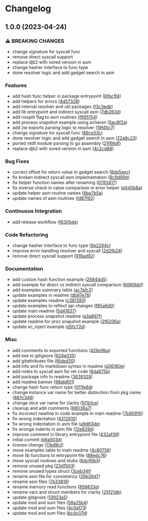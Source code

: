 # Changelog

## 1.0.0 (2023-04-24)


### ⚠ BREAKING CHANGES

* change signature for syscall func
* remove direct syscall support
* replace djb2 with xored version in asm
* change hasher interface to func type
* done resolver logic and add gadget search in asm

### Features

* add hash func helper in package entrypoint ([81bc1f4](https://github.com/f1zm0/acheron/commit/81bc1f4698329e62822a5bc0d539aeb119979fc2))
* add helpers for errors ([4d57328](https://github.com/f1zm0/acheron/commit/4d573287d18a9be0a41d3f917df06be659783931))
* add internal resolver and util packages ([f3c3edb](https://github.com/f1zm0/acheron/commit/f3c3edb5fb6b07710d0c416197fcaad623033b1a))
* add lib entrypoint and indirect syscall asm ([7db263d](https://github.com/f1zm0/acheron/commit/7db263dd8e84094c37317457bf5e66fce179c551))
* add nosplit flag to asm routines ([f995154](https://github.com/f1zm0/acheron/commit/f995154072f775089d4583ddd9e8608299d18e1f))
* add process snapshot example using acheron ([5ac8f2a](https://github.com/f1zm0/acheron/commit/5ac8f2a4fc0d68d7fc247bcf0c160b4e80059829))
* add zw exports parsing logic to resolver ([19f45c7](https://github.com/f1zm0/acheron/commit/19f45c70eb4eb23c5a0bcba96f2e53e12190bae3))
* change signature for syscall func ([89ce53c](https://github.com/f1zm0/acheron/commit/89ce53cead6765a1cbfa2fc9d746388736cdb550))
* done resolver logic and add gadget search in asm ([22a9c23](https://github.com/f1zm0/acheron/commit/22a9c23039bc727a8356e77bef38333335d15ef5))
* ported ntdll module parsing to go assembly ([21f66df](https://github.com/f1zm0/acheron/commit/21f66dfe52de024600c61d7b9340cc9a69f2d0be))
* replace djb2 with xored version in asm ([4c2cd88](https://github.com/f1zm0/acheron/commit/4c2cd8888575f367354ea5d8748958fb8d0cc5a3))


### Bug Fixes

* correct offset for return value in gadget search ([8de5eec](https://github.com/f1zm0/acheron/commit/8de5eecf01c5c1448ca2e84293179efc43b3915a))
* fix broken indirect syscall asm implementation ([8c9d99d](https://github.com/f1zm0/acheron/commit/8c9d99df0720e238c767178bcae95d351728b765))
* fix helper function names after renaming ([0783417](https://github.com/f1zm0/acheron/commit/0783417cb38b5998da028f8160a580b76c1d6621))
* fix inverse check in value comparison in error helper ([e040b8a](https://github.com/f1zm0/acheron/commit/e040b8aadf42e891dbaa478340d7458e010c4c35))
* update helper asm routine names ([6be7b5a](https://github.com/f1zm0/acheron/commit/6be7b5a8e7b8efb2283be5862e7a10ff013089a2))
* update names of asm routines ([fd67f62](https://github.com/f1zm0/acheron/commit/fd67f62086abbce8c992dbc6c483151c9fa82a22))


### Continuous Integration

* add release workflow ([f6305de](https://github.com/f1zm0/acheron/commit/f6305deb8247a842d35e81d31782765d74dfff84))


### Code Refactoring

* change hasher interface to func type ([9e2294c](https://github.com/f1zm0/acheron/commit/9e2294ca16715f432b7522f7ae6f5e5b8bbcd017))
* improve error handling resolver and syscall ([2d2fb24](https://github.com/f1zm0/acheron/commit/2d2fb24611811c355421335cf70baa212e44249d))
* remove direct syscall support ([919ad92](https://github.com/f1zm0/acheron/commit/919ad920eefb706fc33c650e7c24b1d735d7917f))


### Documentation

* add custom hash function example ([26844d5](https://github.com/f1zm0/acheron/commit/26844d5e49a47189c66eaae7dfb983b1b16ddcc0))
* add example for direct vs indirect syscall comparison ([8060bbf](https://github.com/f1zm0/acheron/commit/8060bbf9299e358741ce7fc0baf5872b39fd4b78))
* add examples summary table ([ac7afc2](https://github.com/f1zm0/acheron/commit/ac7afc2e8d35db4686b75ab7d883170a986e32fa))
* update examples in readme ([db97e78](https://github.com/f1zm0/acheron/commit/db97e78a085660e09eb022395a69b2840eceadd6))
* update examples readme ([c381280](https://github.com/f1zm0/acheron/commit/c38128028cbbbbae6317cb28b7342dedd09c0940))
* update examples to reflect api changes ([f85a9d0](https://github.com/f1zm0/acheron/commit/f85a9d06873219a3b96e3fab442219ef7335ea63))
* update main readme ([5d41837](https://github.com/f1zm0/acheron/commit/5d418371e4be7796c7aad3999b0f61d389627d3c))
* update process snapshot readme ([a3a897f](https://github.com/f1zm0/acheron/commit/a3a897f2faff224ba41b9a0dae3096e37205dc9b))
* update readme for proc snapshot example ([2f6206a](https://github.com/f1zm0/acheron/commit/2f6206a33d25fbef52bdc3914397e185b514ff89))
* update sc_inject example ([d5fc72d](https://github.com/f1zm0/acheron/commit/d5fc72d3e763b811561bec30691d4048119eca83))


### Misc

* add comments to exported functions ([428e9ba](https://github.com/f1zm0/acheron/commit/428e9ba6a5ea0273babff63c2a7c3e9340ae5c4c))
* add exe to gitignore ([624e035](https://github.com/f1zm0/acheron/commit/624e0359d207dc9f9bf7e318b64486a8b33ec9a1))
* add gitattributes file ([f6ded30](https://github.com/f1zm0/acheron/commit/f6ded30da3228604652885a5f8ac5797c666fac2))
* add info and fix markdown syntax in readme ([d36180e](https://github.com/f1zm0/acheron/commit/d36180efc1bdc955711e25d72f217ae3d88bd900))
* add notes to syscall asm for ret code ([6da875b](https://github.com/f1zm0/acheron/commit/6da875ba8d0398ebea26adcaab56724cdb96e5a1))
* add package info to readme ([3839328](https://github.com/f1zm0/acheron/commit/3839328922aacca82bd12f21a535eaa0b6d40f7d))
* add readme banner ([98ab801](https://github.com/f1zm0/acheron/commit/98ab8018f73974c71f77d897efc0480eabf0c566))
* change hash func return type ([011fe8d](https://github.com/f1zm0/acheron/commit/011fe8d32528845a91414020c8b5e6c10d27895d))
* change instance var name for better distinction from pkg name ([887c346](https://github.com/f1zm0/acheron/commit/887c346afd50428f61879390c20937e6a4c8fefd))
* change slice var name for clarity ([5f1b1ce](https://github.com/f1zm0/acheron/commit/5f1b1cec3a837915dbdc8de45a4894300a8e8f44))
* cleanup and add comments ([68036a7](https://github.com/f1zm0/acheron/commit/68036a7c3197810b002d5f0a0bae83940643681e))
* fix incorrect newline in code example in main readme ([7b90910](https://github.com/f1zm0/acheron/commit/7b909109505a31be8512f4f9b5508400e8c3f6bd))
* fix wrong indentation ([4312610](https://github.com/f1zm0/acheron/commit/43126101a466d56c96cb60aebec55e2b7bfe13d7))
* fix wrong indentation in asm file ([a9d63de](https://github.com/f1zm0/acheron/commit/a9d63de1378050de5ba30776688161d6c63defde))
* fix wronge indents in asm file ([12e929d](https://github.com/f1zm0/acheron/commit/12e929d454747d46284f28701d3f820aa4d5d66c))
* improve comment in library entrypoint file ([432af39](https://github.com/f1zm0/acheron/commit/432af392dc44c51a8d562898212626c88efcaf34))
* initial commit ([b6a503d](https://github.com/f1zm0/acheron/commit/b6a503dca255d0a726945fbe316ddaee3b4c76e2))
* license change ([17ed9cf](https://github.com/f1zm0/acheron/commit/17ed9cf1359fe4ca134627948a58e8e5cc38fd17))
* move examples table to main readme ([4c80756](https://github.com/f1zm0/acheron/commit/4c807568c6557d0358893e08f3ee81e270a4ae65))
* move lib functions to entrypoint file ([88edc76](https://github.com/f1zm0/acheron/commit/88edc76abe22fe93c4fa15b3ebf0f0de25526573))
* move syscall routines and stubs ([6dc95b5](https://github.com/f1zm0/acheron/commit/6dc95b5a7992cbb976352ca3d845f249d17b1998))
* remove unused pkg ([23d1503](https://github.com/f1zm0/acheron/commit/23d15039780835a128268d7adb458f327f4bbbc4))
* remove unused types struct ([3ceb34f](https://github.com/f1zm0/acheron/commit/3ceb34f67ac328d0340d6bdb8ca580e826ebdb4b))
* rename asm file for consistency ([26b26d7](https://github.com/f1zm0/acheron/commit/26b26d74759f64d34a4603079652518a02e17876))
* rename asm files ([7b33816](https://github.com/f1zm0/acheron/commit/7b33816d3b28d28af937413197cbcb6a273c10c4))
* rename memory read functions ([859833e](https://github.com/f1zm0/acheron/commit/859833e20f3633d79d518112bafd3cfaa318ca43))
* rename vars and struct members for clarity ([25f21db](https://github.com/f1zm0/acheron/commit/25f21db656006471a272ce029fd5a4b340a2669b))
* update gitignore ([13923a5](https://github.com/f1zm0/acheron/commit/13923a509d5260778f0435972c68f151cab22637))
* update mod and sum files ([58a25b4](https://github.com/f1zm0/acheron/commit/58a25b46d5f30e4cda9c60efb601509e5b94111a))
* update mod and sum files ([4c0a173](https://github.com/f1zm0/acheron/commit/4c0a173151918f5bf3a6bf0f337c00d1f266ef12))
* update mod and sum files ([bc4c07d](https://github.com/f1zm0/acheron/commit/bc4c07df50981f01dcabc457606d0e3077a14dc6))
